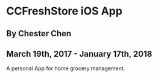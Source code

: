 # CCFreshStore iOS App

## By Chester Chen

## March 19th, 2017 - January 17th, 2018

A personal App for home grocery management.
